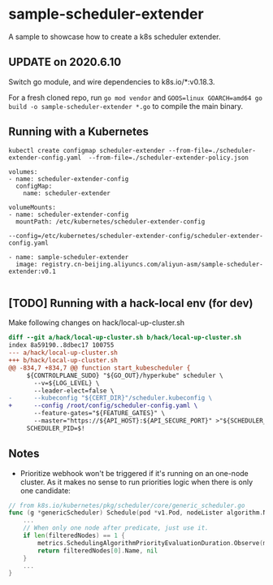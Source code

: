 # sample-scheduler-extender

A sample to showcase how to create a k8s scheduler extender.

## UPDATE on 2020.6.10

Switch go module, and wire dependencies to k8s.io/*:v0.18.3.

For a fresh cloned repo, run `go mod vendor` and `GOOS=linux GOARCH=amd64 go build -o sample-scheduler-extender *.go` to compile the main binary.

## Running with a Kubernetes 

```
kubectl create configmap scheduler-extender --from-file=./scheduler-extender-config.yaml  --from-file=./scheduler-extender-policy.json

```

```
volumes:
- name: scheduler-extender-config
  configMap:
    name: scheduler-extender
```

```
volumeMounts:
- name: scheduler-extender-config
  mountPath: /etc/kubernetes/scheduler-extender-config
```

```
--config=/etc/kubernetes/scheduler-extender-config/scheduler-extender-config.yaml
```

```
- name: sample-scheduler-extender
  image: registry.cn-beijing.aliyuncs.com/aliyun-asm/sample-scheduler-extender:v0.1
  
```
## [TODO] Running with a hack-local env (for dev)

Make following changes on hack/local-up-cluster.sh

```diff
diff --git a/hack/local-up-cluster.sh b/hack/local-up-cluster.sh
index 8a59190..8dbec17 100755
--- a/hack/local-up-cluster.sh
+++ b/hack/local-up-cluster.sh
@@ -834,7 +834,7 @@ function start_kubescheduler {
     ${CONTROLPLANE_SUDO} "${GO_OUT}/hyperkube" scheduler \
       --v=${LOG_LEVEL} \
       --leader-elect=false \
-      --kubeconfig "${CERT_DIR}"/scheduler.kubeconfig \
+      --config /root/config/scheduler-config.yaml \
       --feature-gates="${FEATURE_GATES}" \
       --master="https://${API_HOST}:${API_SECURE_PORT}" >"${SCHEDULER_LOG}" 2>&1 &
     SCHEDULER_PID=$!
```

## Notes

- Prioritize webhook won't be triggered if it's running on an one-node cluster. As it makes no sense to run priorities logic when there is only one candidate:

```go
// from k8s.io/kubernetes/pkg/scheduler/core/generic_scheduler.go
func (g *genericScheduler) Schedule(pod *v1.Pod, nodeLister algorithm.NodeLister) (string, error) {
    ...
	// When only one node after predicate, just use it.
	if len(filteredNodes) == 1 {
		metrics.SchedulingAlgorithmPriorityEvaluationDuration.Observe(metrics.SinceInMicroseconds(startPriorityEvalTime))
		return filteredNodes[0].Name, nil
    }
    ...
}
```